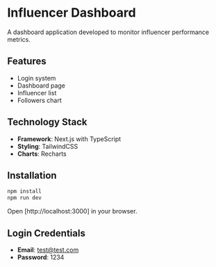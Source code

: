 # Influencer Dashboard

A dashboard application developed to monitor influencer performance metrics.

## Features

- Login system
- Dashboard page
- Influencer list
- Followers chart

## Technology Stack

- **Framework**: Next.js with TypeScript
- **Styling**: TailwindCSS
- **Charts**: Recharts

## Installation

```bash
npm install
npm run dev
```

Open [http://localhost:3000] in your browser.

## Login Credentials

- **Email**: test@test.com
- **Password**: 1234
